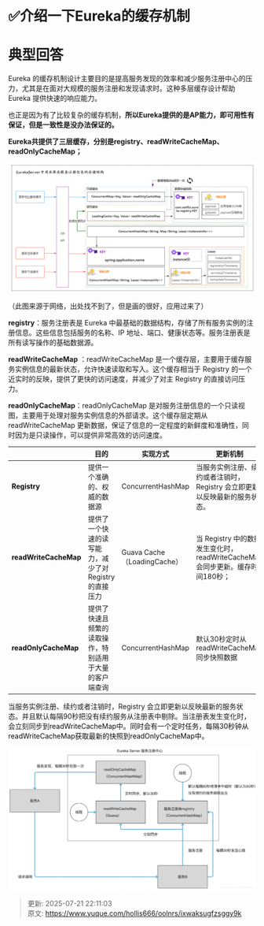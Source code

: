 # ✅介绍一下Eureka的缓存机制

# 典型回答


Eureka 的缓存机制设计主要目的是提高服务发现的效率和减少服务注册中心的压力，尤其是在面对大规模的服务注册和发现请求时。这种多层缓存设计帮助 Eureka 提供快速的响应能力。



也正是因为有了比较复杂的缓存机制，**所以Eureka提供的是AP能力，即可用性有保证，但是一致性是没办法保证的。**



**Eureka共提供了三层缓存，分别是registry、readWriteCacheMap、readOnlyCacheMap；**



![1713586770381-f32f9eae-28a5-4924-8f3b-6d96e2450f66.png](./img/4CLPq4T9W1OYPFPr/1713586770381-f32f9eae-28a5-4924-8f3b-6d96e2450f66-208990.png)

（此图来源于网络，出处找不到了，但是画的很好，应用过来了）



**registry**：服务注册表是 Eureka 中最基础的数据结构，存储了所有服务实例的注册信息。这些信息包括服务的名称、IP 地址、端口、健康状态等。服务注册表是所有读写操作的基础数据源。



**readWriteCacheMap** ：readWriteCacheMap 是一个缓存层，主要用于缓存服务实例信息的最新状态，允许快速读取和写入。这个缓存相当于 Registry 的一个近实时的反映，提供了更快的访问速度，并减少了对主 Registry 的直接访问压力。



**readOnlyCacheMap**：readOnlyCacheMap 是对服务注册信息的一个只读视图，主要用于处理对服务实例信息的外部请求。这个缓存层定期从 readWriteCacheMap 更新数据，保证了信息的一定程度的新鲜度和准确性，同时因为是只读操作，可以提供非常高效的访问速度。



| | **目的** | **实现方式** | **更新机制** |
| --- | --- | --- | --- |
| **<font style="color:rgb(13, 13, 13);">Registry</font>** | 提供一个准确的、权威的数据源 | ConcurrentHashMap | 当服务实例注册、续约或者注销时，Registry 会立即更新以反映最新的服务状态。 |
| **<font style="color:rgb(13, 13, 13);">readWriteCacheMap</font>** | 提供了一个快速的读写能力，减少了对 Registry 的直接压力 | Guava Cache（LoadingCache） | 当 Registry 中的数据发生变化时，readWriteCacheMap 会同步更新。缓存时间180秒； |
| **<font style="color:rgb(13, 13, 13);">readOnlyCacheMap</font>** | 提供了快速且频繁的读取操作，特别适用于大量的客户端查询 | ConcurrentHashMap | 默认30秒定时从 readWriteCacheMap 同步快照数据 |




当服务实例注册、续约或者注销时，Registry 会立即更新以反映最新的服务状态。并且默认每隔90秒把没有续约服务从注册表中剔除。当注册表发生变化时，会立刻同步到<font style="color:rgb(13, 13, 13);">readWriteCacheMap中。同时会有一个定时任务，每隔30秒钟从readWriteCacheMap获取最新的快照到readOnlyCacheMap中。	</font>



![1713586884346-de62698a-70f9-48ff-bf60-df96bc6d30fc.png](./img/4CLPq4T9W1OYPFPr/1713586884346-de62698a-70f9-48ff-bf60-df96bc6d30fc-838107.png)



> 更新: 2025-07-21 22:11:03  
> 原文: <https://www.yuque.com/hollis666/oolnrs/ixwaksugfzsggy9k>
